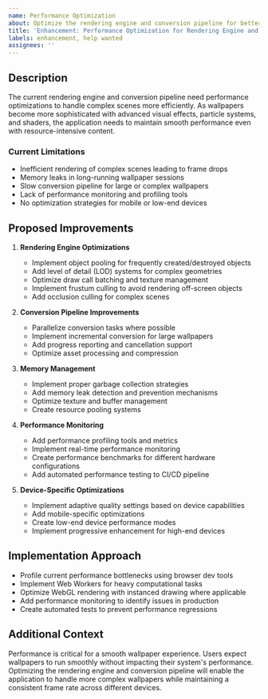 ```yaml
---
name: Performance Optimization
about: Optimize the rendering engine and conversion pipeline for better performance with complex scenes
title: 'Enhancement: Performance Optimization for Rendering Engine and Conversion Pipeline'
labels: enhancement, help wanted
assignees: ''
---
```


## Description

The current rendering engine and conversion pipeline need performance optimizations to handle complex scenes more efficiently. As wallpapers become more sophisticated with advanced visual effects, particle systems, and shaders, the application needs to maintain smooth performance even with resource-intensive content.

### Current Limitations
- Inefficient rendering of complex scenes leading to frame drops
- Memory leaks in long-running wallpaper sessions
- Slow conversion pipeline for large or complex wallpapers
- Lack of performance monitoring and profiling tools
- No optimization strategies for mobile or low-end devices

## Proposed Improvements

1. **Rendering Engine Optimizations**
   - Implement object pooling for frequently created/destroyed objects
   - Add level of detail (LOD) systems for complex geometries
   - Optimize draw call batching and texture management
   - Implement frustum culling to avoid rendering off-screen objects
   - Add occlusion culling for complex scenes

2. **Conversion Pipeline Improvements**
   - Parallelize conversion tasks where possible
   - Implement incremental conversion for large wallpapers
   - Add progress reporting and cancellation support
   - Optimize asset processing and compression

3. **Memory Management**
   - Implement proper garbage collection strategies
   - Add memory leak detection and prevention mechanisms
   - Optimize texture and buffer management
   - Create resource pooling systems

4. **Performance Monitoring**
   - Add performance profiling tools and metrics
   - Implement real-time performance monitoring
   - Create performance benchmarks for different hardware configurations
   - Add automated performance testing to CI/CD pipeline

5. **Device-Specific Optimizations**
   - Implement adaptive quality settings based on device capabilities
   - Add mobile-specific optimizations
   - Create low-end device performance modes
   - Implement progressive enhancement for high-end devices

## Implementation Approach

- Profile current performance bottlenecks using browser dev tools
- Implement Web Workers for heavy computational tasks
- Optimize WebGL rendering with instanced drawing where applicable
- Add performance monitoring to identify issues in production
- Create automated tests to prevent performance regressions

## Additional Context

Performance is critical for a smooth wallpaper experience. Users expect wallpapers to run smoothly without impacting their system's performance. Optimizing the rendering engine and conversion pipeline will enable the application to handle more complex wallpapers while maintaining a consistent frame rate across different devices.